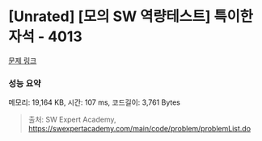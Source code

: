 # [Unrated] [모의 SW 역량테스트] 특이한 자석 - 4013 

[문제 링크](https://swexpertacademy.com/main/code/problem/problemDetail.do?contestProbId=AWIeV9sKkcoDFAVH) 

### 성능 요약

메모리: 19,164 KB, 시간: 107 ms, 코드길이: 3,761 Bytes



> 출처: SW Expert Academy, https://swexpertacademy.com/main/code/problem/problemList.do